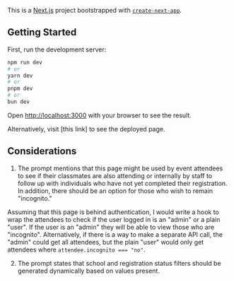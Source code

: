 This is a [Next.js](https://nextjs.org/) project bootstrapped with [`create-next-app`](https://github.com/vercel/next.js/tree/canary/packages/create-next-app).

## Getting Started

First, run the development server:

```bash
npm run dev
# or
yarn dev
# or
pnpm dev
# or
bun dev
```

Open [http://localhost:3000](http://localhost:3000) with your browser to see the result.

Alternatively, visit [this link] to see the deployed page.

## Considerations

1. The prompt mentions that this page might be used by event attendees to see if their classmates are also attending or
   internally by staff to follow up with individuals who have not yet completed their registration. In addition, there should be an option for those who wish to remain "incognito."

Assuming that this page is behind authentication, I would write a hook to wrap the attendees to check if the user logged in is an "admin" or a plain "user". If the user is an "admin" they will be able to view those who are "incognito". Alternatively, if there is a way to make a separate API call, the "admin" could get all attendees, but the plain "user" would only get attendees where `attendee.incognito === "no"`.

2. The prompt states that school and registration status filters should be generated dynamically based on values present.
